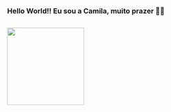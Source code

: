 ### Hello World!! Eu sou a Camila, muito prazer 👋🏼

##
<div>
  <a href="https://github.com/Cahaguiar">
  <img height="180em" src="https://github-readme-stats.vercel.app/api?username=Cahaguiar&show_icons=true&theme=merko&include_all_commits=true&count_private=true"/>
</div>

  
